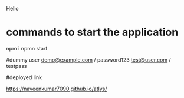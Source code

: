 Hello 

# commands to start the application
npm i 
npmn start

#dummy user
demo@example.com / password123
test@user.com / testpass

#deployed link

https://naveenkumar7090.github.io/atlys/


